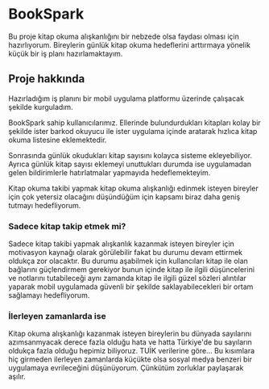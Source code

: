 # BookSpark

Bu proje kitap okuma alışkanlığını bir nebzede olsa faydası olması için hazırlıyorum. Bireylerin günlük kitap okuma hedeflerini arttırmaya yönelik küçük bir iş planı hazırlamaktayım.

## Proje hakkında

Hazırladığım iş planını bir mobil uygulama platformu üzerinde çalışacak şekilde kurguladım.

BookSpark sahip kullanıcılarımız. Ellerinde bulundurdukları kitapları kolay bir şekilde ister barkod okuyucu ile ister uygulama içinde aratarak hızlıca kitap okuma listesine eklemektedir.

Sonrasında günlük okudukları kitap sayısını kolayca sisteme ekleyebiliyor. Ayrıca günlük kitap sayısı eklemeyi unuttukları durumda ise uygulamadan gelen bildirimlerle hatırlatmalar yapmayıda hedeflemekteyim.

Kitap okuma takibi yapmak kitap okuma alışkanlığı edinmek isteyen bireyler için çok yetersiz olacağını düşündüğüm için kapsamı biraz daha geniş tutmayı hedefliyorum.

### Sadece kitap takip etmek mi?

Sadece kitap takibi yapmak alışkanlık kazanmak isteyen bireyler için motivasyon kaynağı olarak görülebilir fakat bu durumu devam ettirmek oldukça zor olacaktır. Bu durumu aşabilmek için kullancıları kitap ile olan bağlarını güçlendirmem gerekiyor bunun içinde kitap ile ilgili düşüncelerini ve notlarını tutabileceği aynı zamanda kitap ile ilgili güzel sözleri alıntılar yaparak mobil uygulamada güvenli bir şekilde saklayabilecekleri bir ortam sağlamayı hedefliyorum.

### İlerleyen zamanlarda ise

Kitap okuma alışkanlığı kazanmak isteyen bireylerin bu dünyada sayılarını azımsanmyacak derece fazla olduğu hata ve hatta Türkiye'de bu sayıların oldukça fazla olduğu hepimiz biliyoruz. TUİK verilerine göre... Bu kısımlara hiç girmeden ilerleyen zamanlarda küçükte olsa sosyal medya benzeri bir uygulamaya evrileceğini düşünüyorum. Çünkütüm zorluklar paylaşarak aşılır.

